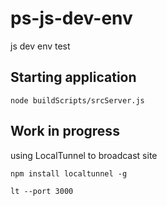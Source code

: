 # ps-js-dev-env
js dev env test

## Starting application
``` node buildScripts/srcServer.js ```

## Work in progress
using LocalTunnel to broadcast site

``` npm install localtunnel -g ```

``` lt --port 3000 ```
